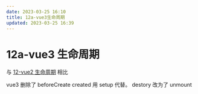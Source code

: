 ```yaml
---
date: 2023-03-25 16:10
title: 12a-vue3生命周期
updated: 2023-03-25 16:39
---
```




# 12a-vue3 生命周期
与 [12-vue2 生命周期](12-vue2生命周期.md) 相比

vue3 删除了 beforeCreate created 用 setup 代替。
destory 改为了 unmount
